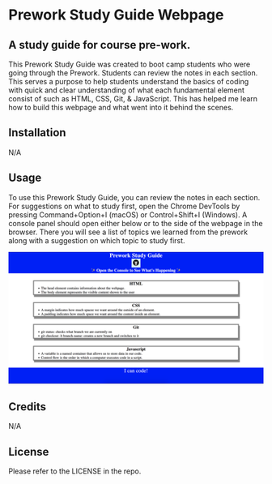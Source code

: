 # Prework Study Guide Webpage

## A study guide for course pre-work.
This Prework Study Guide was created to boot camp students who were going through the Prework. Students can review the notes in each section. This serves a purpose to help students understand the basics of coding with quick and clear understanding of what each fundamental element consist of such as HTML, CSS, Git, & JavaScript. This has helped me learn how to build this webpage and what went into it behind the scenes. 


## Installation

N/A

## Usage

To use this Prework Study Guide, you can review the notes in each section. For suggestions on what to study first, open the Chrome DevTools by pressing Command+Option+I (macOS) or Control+Shift+I (Windows). A console panel should open either below or to the side of the webpage in the browser. There you will see a list of topics we learned from the prework along with a suggestion on which topic to study first.


<img src="./assets/studyguidewebpage.png" alt="Screenshot of webpage." />


## Credits

N/A

## License

Please refer to the LICENSE in the repo.